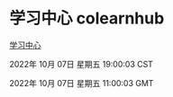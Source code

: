 # 学习中心 colearnhub
[学习中心](http://27.19.33.125:56308/colearnhub/)

2022年 10月 07日 星期五 19:00:03 CST

2022年 10月 07日 星期五 11:00:03 GMT
